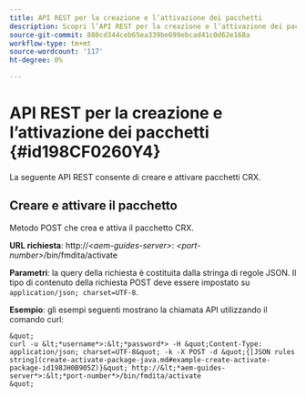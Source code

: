 ```yaml
---
title: API REST per la creazione e l’attivazione dei pacchetti
description: Scopri l’API REST per la creazione e l’attivazione dei pacchetti
source-git-commit: 880cd344ceb65ea339be699ebcad41c0d62e168a
workflow-type: tm+mt
source-wordcount: '117'
ht-degree: 0%

---
```


# API REST per la creazione e l’attivazione dei pacchetti {#id198CF0260Y4}

La seguente API REST consente di creare e attivare pacchetti CRX.

## Creare e attivare il pacchetto

Metodo POST che crea e attiva il pacchetto CRX.

**URL richiesta**: http://*&lt;aem-guides-server>*: *&lt;port-number>*/bin/fmdita/activate

**Parametri**: la query della richiesta è costituita dalla stringa di regole JSON. Il tipo di contenuto della richiesta POST deve essere impostato su `application/json; charset=UTF-8`.

**Esempio**: gli esempi seguenti mostrano la chiamata API utilizzando il comando curl:

    &quot;
    curl -u &lt;*username*>:&lt;*password*> -H &quot;Content-Type: application/json; charset=UTF-8&quot; -k -X POST -d &quot;{[JSON rules string](create-activate-package-java.md#example-create-activate-package-id198JH0B905Z)}&quot; http://&lt;*aem-guides-server*>:&lt;*port-number*>/bin/fmdita/activate
    &quot;
